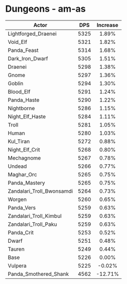 # Dungeons - am-as
| Actor | DPS | Increase |
|---|:---:|:---:|
|Lightforged_Draenei|5325|1.89%|
|Void_Elf|5321|1.82%|
|Panda_Feast|5314|1.68%|
|Dark_Iron_Dwarf|5305|1.51%|
|Draenei|5298|1.38%|
|Gnome|5297|1.36%|
|Goblin|5294|1.30%|
|Blood_Elf|5291|1.24%|
|Panda_Haste|5290|1.22%|
|Nightborne|5286|1.15%|
|Night_Elf_Haste|5284|1.11%|
|Troll|5281|1.05%|
|Human|5280|1.03%|
|Kul_Tiran|5272|0.88%|
|Night_Elf_Crit|5268|0.80%|
|Mechagnome|5267|0.78%|
|Undead|5266|0.77%|
|Maghar_Orc|5265|0.75%|
|Panda_Mastery|5265|0.75%|
|Zandalari_Troll_Bwonsamdi|5264|0.73%|
|Worgen|5260|0.65%|
|Panda_Vers|5259|0.63%|
|Zandalari_Troll_Kimbul|5259|0.63%|
|Zandalari_Troll_Paku|5259|0.63%|
|Panda_Crit|5253|0.52%|
|Dwarf|5251|0.48%|
|Tauren|5249|0.44%|
|Base|5226|0.00%|
|Vulpera|5225|-0.02%|
|Panda_Smothered_Shank|4562|-12.71%|

